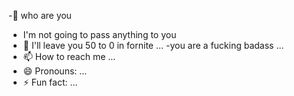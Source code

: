 -🧐 who are you 
- I'm not going to pass anything to you
- 🌱 I'll leave you 50 to 0 in fornite  ...
  -you are a fucking badass ...
- 📫 How to reach me ...
- 😄 Pronouns: ...
- ⚡ Fun fact: ...

<!---
rodrigooo0/rodrigooo0 is a ✨ special ✨ repository because its `README.md` (this file) appears on your GitHub profile.
You can click the Preview link to take a look at your changes.
--->
